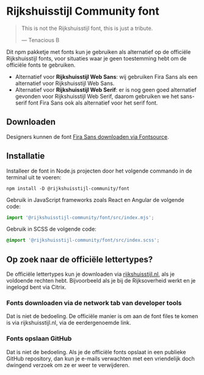 <!-- @license CC0-1.0 -->

<!-- markdownlint-disable MD033 -->

# Rijkshuisstijl Community font

> <span lang="en">This is not the Rijkshuisstijl font, this is just a tribute.</span>
>
> — Tenacious B

Dit npm pakketje met fonts kun je gebruiken als alternatief op de officiële Rijkshuisstijl fonts, voor situaties waar je geen toestemming hebt om de officiële fonts te gebruiken.

- Alternatief voor **Rijkshuisstijl Web Sans**: wij gebruiken Fira Sans als een alternatief voor Rijkshuisstijl Web Sans.
- Alternatief voor **Rijkshuisstijl Web Serif**: er is nog geen goed alternatief gevonden voor Rijkshuisstijl Web Serif, daarom gebruiken we het sans-serif font Fira Sans ook als alternatief voor het serif font.

## Downloaden

Designers kunnen de font [Fira Sans downloaden via Fontsource](https://fontsource.org/fonts/fira-sans).

## Installatie

Installeer de font in Node.js projecten door het volgende commando in de terminal uit te voeren:

```shell
npm install -D @rijkshuisstijl-community/font
```

Gebruik in JavaScript frameworks zoals React en Angular de volgende code:

```mjs
import '@rijkshuisstijl-community/font/src/index.mjs';
```

Gebruik in SCSS de volgende code:

```scss
@import '@rijkshuisstijl-community/font/src/index.scss';
```

## Op zoek naar de officiële lettertypes?

De officiële lettertypes kun je downloaden via [rijkshuisstijl.nl](https://www.rijkshuisstijl.nl/publiek/modules/product/DigitalStyleGuide/default/index.aspx?ItemId=6745), als je voldoende rechten hebt. Bijvoorbeeld als je bij de Rijksoverheid werkt en je ingelogd bent via Citrix.

### Fonts downloaden via de network tab van developer tools

Dat is niet de bedoeling. De officiële manier is om aan de font files te komen is via rijkshuisstijl.nl, via de eerdergenoemde link.

### Fonts opslaan GitHub

Dat is niet de bedoeling. Als je de officiële fonts opslaat in een publieke GitHub repository, dan kun je e-mails verwachten met een vriendelijk doch dwingend verzoek om ze er weer te verwijderen.

